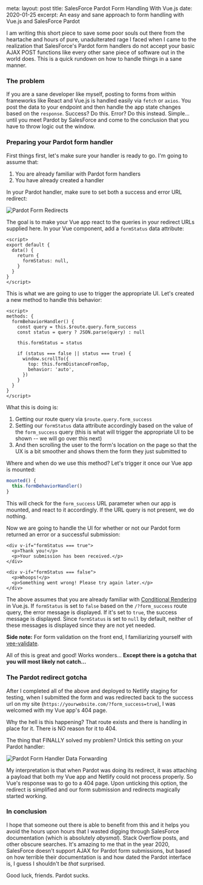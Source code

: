 <route lang="yaml">
meta:
  layout: post
  title: SalesForce Pardot Form Handling With Vue.js
  date: 2020-01-25
  excerpt: An easy and sane approach to form handling with Vue.js and SalesForce Pardot
</route>

I am writing this short piece to save some poor souls out there from the heartache and hours of pure, unadulterated rage I faced when I came to the realization that SalesForce's Pardot form handlers do not accept your basic AJAX POST functions like every other sane piece of software out in the world does. This is a quick rundown on how to handle things in a sane manner.

### The problem

If you are a sane developer like myself, posting to forms from within frameworks like React and Vue.js is handled easily via `fetch` or `axios`. You post the data to your endpoint and then handle the app state changes based on the `response`. Success? Do this. Error? Do this instead. Simple... until you meet Pardot by SalesForce and come to the conclusion that you have to throw logic out the window.

### Preparing your Pardot form handler

First things first, let's make sure your handler is ready to go. I'm going to assume that:

1. You are already familiar with Pardot form handlers
2. You have already created a handler

In your Pardot handler, make sure to set both a success and error URL redirect:

![Pardot Form Redirects](/images/journal/sf-pardot-redirect-urls.png)

The goal is to make your Vue app react to the queries in your redirect URLs supplied here. In your Vue component, add a `formStatus` data attribute:

```vue
<script>
export default {
  data() {
    return {
      formStatus: null,
    }
  }
}
</script>
```

This is what we are going to use to trigger the appropriate UI. Let's created a new method to handle this behavior:

```vue
<script>
methods: {
  formBehaviorHandler() {
    const query = this.$route.query.form_success
    const status = query ? JSON.parse(query) : null

    this.formStatus = status

    if (status === false || status === true) {
      window.scrollTo({
        top: this.formDistanceFromTop,
        behavior: 'auto',
      })
    }
  }
}
</script>
```

What this is doing is:

1. Getting our route query via `$route.query.form_success`
2. Setting our `formStatus` data attribute accordingly based on the value of the `form_success` query (this is what will trigger the appropriate UI to be shown -- we will go over this next)
3. And then scrolling the user to the form's location on the page so that the UX is a bit smoother and shows them the form they just submitted to

Where and when do we use this method? Let's trigger it once our Vue app is mounted:

```js
mounted() {
  this.formBehaviorHandler()
}
```

This will check for the `form_success` URL parameter when our app is mounted, and react to it accordingly. If the URL query is not present, we do nothing.

Now we are going to handle the UI for whether or not our Pardot form returned an error or a successful submission:

```vue
<div v-if="formStatus === true">
  <p>Thank you!</p>
  <p>Your submission has been received.</p>
</div>

<div v-if="formStatus === false">
  <p>Whoops!</p>
  <p>Something went wrong! Please try again later.</p>
</div>
```

The above assumes that you are already familiar with [Conditional Rendering](https://vuejs.org/v2/guide/conditional.html "Conditional Rendering in Vue.js") in Vue.js. If `formStatus` is set to `false` based on the `/?form_success` route query, the error message is displayed. If it's set to `true`, the success message is displayed. Since `formStatus` is set to `null` by default, neither of these messages is displayed since they are not yet needed.

**Side note:** For form validation on the front end, I familiarizing yourself with [vee-validate](https://logaretm.github.io/vee-validate/ "VeeValidate - Template Based Form Validation Framework for Vue.js ").

All of this is great and good! Works wonders... **Except there is a gotcha that you will most likely not catch...**

### The Pardot redirect gotcha

After I completed all of the above and deployed to Netlify staging for testing, when I submitted the form and was redirected back to the success url on my site (`https://yourwebsite.com/?form_success=true`), I was welcomed with my Vue app's 404 page.

Why the hell is this happening? That route exists and there is handling in place for it. There is NO reason for it to 404.

The thing that FINALLY solved my problem? Untick this setting on your Pardot handler:

![Pardot Form Handler Data Forwarding](/images/journal/sf-pardot-data-forwarding.png)

My interpretation is that when Pardot was doing its redirect, it was attaching a payload that both my Vue app and Netlify could not process properly. So Vue's response was to go to a 404 page. Upon unticking this option, the redirect is simplified and our form submission and redirects magically started working.

### In conclusion

I hope that someone out there is able to benefit from this and it helps you avoid the hours upon hours that I wasted digging through SalesForce documentation (which is absolutely _abysmal_). Stack Overflow posts, and other obscure searches. It's amazing to me that in the year 2020, SalesForce doesn't support AJAX for Pardot form submissions, but based on how terrible their documentation is and how dated the Pardot interface is, I guess I shouldn't be _that_ surprised.

Good luck, friends. Pardot sucks.
